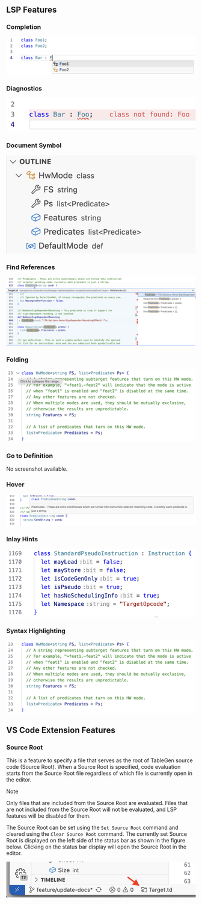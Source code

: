 ## LSP Features

### Completion

![Completion](images/completion.png)

### Diagnostics

![Diagnostics](images/diagnostics.png)

### Document Symbol

![Document Symbol](images/document-symbol.png)

### Find References

![Find References](images/find-references.png)

### Folding

![Folding](images/folding.png)

### Go to Definition

No screenshot available.

### Hover

![Hover](images/hover.png)

### Inlay Hints

![Inlay Hints](images/inlay-hints.png)

### Syntax Highlighting

![Syntax Highlighting](images/syntax-highlighting.png)

## VS Code Extension Features

### Source Root

This is a feature to specify a file that serves as the root of TableGen source code (Source Root).
When a Source Root is specified, code evaluation starts from the Source Root file regardless of which file is currently open in the editor.

> [!NOTE]
> Only files that are included from the Source Root are evaluated. Files that are not included from the Source Root will not be evaluated, and LSP features will be disabled for them.

The Source Root can be set using the `Set Source Root` command and cleared using the `Clear Source Root` command. The currently set Source Root is displayed on the left side of the status bar as shown in the figure below. Clicking on the status bar display will open the Source Root in the editor.

![Source Root](images/source-root.png)